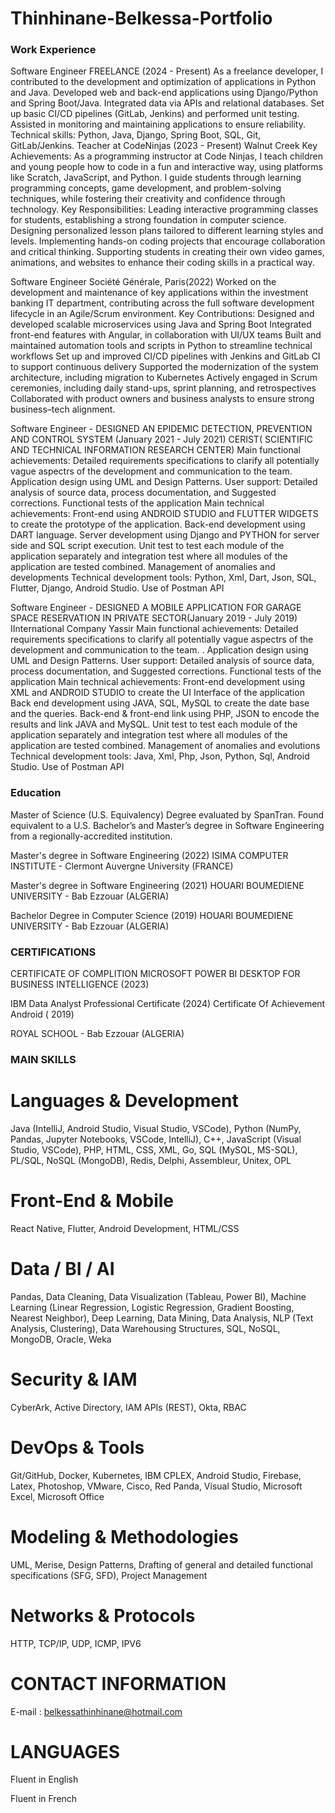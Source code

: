 # Thinhinane-Belkessa-Portfolio


### Work Experience

Software Engineer
FREELANCE (2024 - Present)
As a freelance developer, I contributed to the development and optimization of applications in Python and Java.
Developed web and back-end applications using Django/Python and Spring Boot/Java.
Integrated data via APIs and relational databases.
Set up basic CI/CD pipelines (GitLab, Jenkins) and performed unit testing.
Assisted in monitoring and maintaining applications to ensure reliability.
Technical skills: Python, Java, Django, Spring Boot, SQL, Git, GitLab/Jenkins.
Teacher at CodeNinjas (2023 - Present) Walnut Creek
Key Achievements:
As a programming instructor at Code Ninjas, I teach children and young people how to code in a fun and interactive way, using platforms like Scratch, JavaScript, and Python. I guide students through learning programming concepts, game development, and problem-solving techniques, while fostering their creativity and confidence through technology.
Key Responsibilities:
Leading interactive programming classes for students, establishing a strong foundation in computer science.
Designing personalized lesson plans tailored to different learning styles and levels. Implementing hands-on coding projects that encourage collaboration and critical thinking.
Supporting students in creating their own video games, animations, and websites to enhance their coding skills in a practical way.


Software Engineer
Société Générale, Paris(2022)
Worked on the development and maintenance of key applications within the investment banking IT department, contributing across the full software development lifecycle in an Agile/Scrum environment.
Key Contributions:
Designed and developed scalable microservices using Java and Spring Boot Integrated front-end features with Angular, in collaboration with UI/UX teams Built and maintained automation tools and scripts in Python to streamline technical workflows
Set up and improved CI/CD pipelines with Jenkins and GitLab CI to support continuous delivery
Supported the modernization of the system architecture, including migration to Kubernetes
Actively engaged in Scrum ceremonies, including daily stand-ups, sprint planning, and retrospectives
Collaborated with product owners and business analysts to ensure strong business–tech alignment.


Software Engineer - DESIGNED AN EPIDEMIC DETECTION, PREVENTION AND CONTROL SYSTEM (January 2021 - July 2021)
CERIST( SCIENTIFIC AND TECHNICAL INFORMATION RESEARCH CENTER)
Main functional achievements:
Detailed requirements specifications to clarify all potentially vague aspectrs of the development and communication to the team.
Application design using UML and Design Patterns.
User support: Detailed analysis of source data, process documentation, and Suggested corrections.
Functional tests of the application
Main technical achievements:
Front-end using ANDROID STUDIO and FLUTTER WIDGETS to create the prototype of the application.
Back-end development using DART language.
Server development using Django and PYTHON for server side and SQL script execution. Unit test to test each module of the application separately and integration test where all modules of the application are tested combined.
Management of anomalies and developments
Technical development tools: Python, Xml, Dart, Json, SQL, Flutter, Django, Android Studio. Use of Postman API


Software Engineer - DESIGNED A MOBILE APPLICATION FOR GARAGE SPACE RESERVATION IN PRIVATE SECTOR(January 2019 - July 2019)
IInternational Company Yassir
Main functional achievements:
Detailed requirements specifications to clarify all potentially vague aspectrs of the development and communication to the team. .
Application design using UML and Design Patterns.
User support: Detailed analysis of source data, process documentation, and Suggested corrections.
Functional tests of the application
Main technical achievements:
Front-end development using XML and ANDROID STUDIO to create the UI Interface of the application
Back end development using JAVA, SQL, MySQL to create the date base and the queries. Back-end & front-end link using PHP, JSON to encode the results and link JAVA and MySQL. Unit test to test each module of the application separately and integration test where all modules of the application are tested combined.
Management of anomalies and evolutions
Technical development tools: Java, Xml, Php, Json, Python, Sql, Android Studio. Use of Postman API


### Education

Master of Science (U.S. Equivalency)
Degree evaluated by SpanTran.
Found equivalent to a U.S. Bachelor’s and Master’s degree in Software Engineering from a regionally-accredited institution.

Master's degree in Software Engineering (2022)
ISIMA COMPUTER INSTITUTE - Clermont Auvergne University (FRANCE)

Master's degree in Software Engineering (2021)
HOUARI BOUMEDIENE UNIVERSITY - Bab Ezzouar (ALGERIA)

Bachelor Degree in Computer Science (2019)
HOUARI BOUMEDIENE UNIVERSITY - Bab Ezzouar (ALGERIA)


### CERTIFICATIONS

CERTIFICATE OF COMPLITION MICROSOFT POWER BI DESKTOP FOR BUSINESS INTELLIGENCE (2023)

IBM Data Analyst Professional Certificate (2024) Certificate Of Achievement Android ( 2019)

ROYAL SCHOOL - Bab Ezzouar (ALGERIA)

### MAIN SKILLS
# Languages & Development
Java (IntelliJ, Android Studio, Visual Studio, VSCode),
Python (NumPy, Pandas, Jupyter Notebooks, VSCode, IntelliJ), C++, JavaScript (Visual Studio, VSCode), PHP, HTML, CSS, XML, Go, SQL (MySQL, MS-SQL), PL/SQL, NoSQL (MongoDB), Redis, Delphi, Assembleur, Unitex, OPL
# Front-End & Mobile
React Native, Flutter, Android Development, HTML/CSS
# Data / BI / AI
Pandas, Data Cleaning, Data Visualization (Tableau, Power BI),
Machine Learning (Linear Regression, Logistic Regression, Gradient Boosting, Nearest Neighbor),
Deep Learning, Data Mining, Data Analysis, NLP (Text Analysis, Clustering), Data Warehousing Structures, SQL, NoSQL, MongoDB, Oracle, Weka
# Security & IAM
CyberArk, Active Directory, IAM APIs (REST), Okta, RBAC
# DevOps & Tools
Git/GitHub, Docker, Kubernetes, IBM CPLEX, Android Studio, Firebase, Latex, Photoshop, VMware, Cisco, Red Panda, Visual Studio, Microsoft Excel, Microsoft Office
# Modeling & Methodologies
UML, Merise, Design Patterns,
Drafting of general and detailed functional specifications (SFG, SFD), Project Management
# Networks & Protocols
HTTP, TCP/IP, UDP, ICMP, IPV6


# CONTACT INFORMATION
E-mail : belkessathinhinane@hotmail.com

# LANGUAGES

Fluent in English 

Fluent in French



